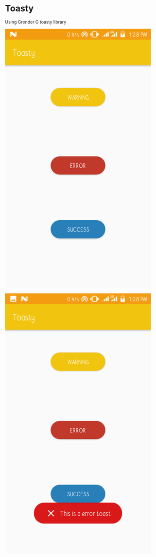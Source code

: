 # Toasty
Using Grender G toasty library


![alt text](https://github.com/Tristankluivert/Toasty/blob/master/screenshots/Screenshot_20190215-132824.png)

![alt text](https://github.com/Tristankluivert/Toasty/blob/master/screenshots/Screenshot_20190215-132827.png)

